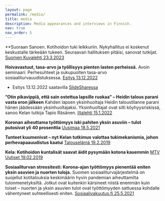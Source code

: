 ```yaml
---
layout: page
permalink: /media/
title: media
description: Media appearances and interviews in Finnish.
nav: true
nav_order: 5
---
```


**Suoraan Sanoen. Kotihoidon tuki leikkuriin.
Nykyhallitus ei koskenut keskustalle tärkeään tukeen. Seuraavan hallituksen pitäisi, sanovat tutkijat.
[Suomen Kuvalehti 23.3.2023](https://suomenkuvalehti.fi/uutisviikko/marinin-hallitus-ei-koskenut-keskustan-vaalimaan-kotihoidon-tukeen-asia-tulee-pakostakin-seuraavan-hallituksen-poydalle/)

**Hoivavastuut, tasa-arvo ja työllisyys pienten lasten perheissä.** Avoin seminaari: Perhesuhteet ja sukupuolten tasa-arvo sosiaaliturvauudistuksessa.
[Esitys 13.12.2022](https://youtu.be/cl3qHvNLykM?t=795)

* Esitys 13.12.2022 saatavilla [SlideSharessa](https://www.slideshare.net/kelantutkimus/tapio-rsnen-hoivavastuut-tasaarvo-ja-tyllisyys-pienten-lasten-perheiss)

**”Otin pikavippiä, että sain ostettua lapsille ruokaa” – Heidin talous parani vasta eron jälkeen**
Kahden lapsen yksinhuoltaja Heidin taloustilanne parani hänen jäädessään yksinhuoltajaksi. Yksinhuoltajat ovat silti köyhyysriskissä, sanoo Kelan tutkija Tapio Räsänen.
[Iltalehti 15.1.2022](https://www.iltalehti.fi/kotimaa/a/0f45a215-97c7-40d6-9191-9e0b686d2ac8)

**Koronan aiheuttama työttömyys iski pahiten yksin asuviin – tulot putosivat yli 40 prosenttia** [Uusimaa 18.5.2021](https://www.uusimaa.fi/paikalliset/4149219)

**Tunteet kuumenivat – nyt Kelan tutkimus valottaa tukimekanismia, johon perhevapaauudistus kaatui** [Talouselämä 19.2.2019](https://www.talouselama.fi/uutiset/tunteet-kuumenivat-nyt-kelan-tutkimus-valottaa-tukimekanismia-johon-perhevapaauudistus-kaatui/c9b85734-cba3-3bf6-a971-63bd49aff9c2)

**Kela: Kotihoidon kuntalisät saavat äidit pysymään kotona kauemmin** [MTV Uutiset 19.02.2019](https://www.mtvuutiset.fi/artikkeli/kela-kotihoidon-kuntalisat-saavat-aidit-pysymaan-kotona-kauemmin/7289172)

**Sosiaaliturvan stressitesti: Korona-ajan työttömyys pienentää eniten yksin asuvien ja nuorten tuloja.** Suomen sosiaaliturvajärjestelmä on suojellut kotitalouksia keskimäärin hyvin pandemian aiheuttamilta tulonmenetyksiltä. Jotkut ovat kuitenkin kärsineet niistä enemmän kuin toiset – nuorten ja yksin asuvien tulot ovat työttömyyden sattuessa kohdalle vähentyneet suhteellisesti eniten. [Sosiaalivakuutus.fi 25.5.2021](https://sosiaalivakuutus.fi/sosiaaliturvan-stressitesti-korona-ajan-tyottomyys-pienentaa-eniten-yksin-asuvien-ja-nuorten-tuloja/)